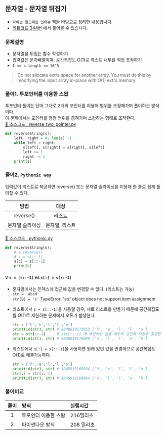 ## 문자열 - 문자열 뒤집기

- `파이썬 알고리즘 인터뷰` 책을 바탕으로 정리한 내용입니다.  
- [리트코드 344번](https://leetcode.com/problems/reverse-string/) 에서 풀어볼 수 있습니다.

### 문제설명

- 문자열을 뒤집는 함수 작성하기  
- 입력값은 문자배열이며, 공간복잡도 O(1)로 리스트 내부를 직접 조작하기  
- `1 <= s.length <= 10^5`  
> Do not allocate extra space for another array. 
> You must do this by modifying the input array in-place with O(1) extra memory.

### 풀이1. 투포인터를 이용한 스왑

투포인터 풀이는 단어 그대로 2개의 포인터를 이용해 범위를 조정해가며 풀이하는 방식이다.  
이 문제에서는 포인터를 점점 범위를 좁혀가며 스왑하는 형태로 조작한다.  
[💾 소스코드 : reverse_two_pointer.py](src/reverse_two_pointer.py)

```python
def reverseString(s):
    left, right = 0, len(s) -1
    while left < right:
        s[left], s[right] = s[right], s[left]
        left += 1
        right -= 1
    print(s)
```

### 풀이2. `Pythonic way`

입력값이 리스트로 제공되면 reverse() 또는 문자열 슬라이싱을 이용해 한 줄로 쉽게 풀이할 수 있다. 

방법 | 대상
:--:|:--:
reverse()| 리스트
문자열 슬라이싱 | 문자열, 리스트

[💾 소스코드 : pythonic.py](src/reverse_pythonic.py)

```python
def reverseString(s):
    # s.reverse()
    # s = s[::-1]
    s[:] = s[::-1]
    print(s)
```

#### 💡 `s = [s::-1]` vs `s[:] = s[::-1]`

- 문자열에서는 인덱스에 접근해 값을 변경할 수 없다. (리스트는 가능)   
    `str = 'abcd'`  
    `str[0] = 'c'`  TypeError: 'str' object does not support item assignment

- 리스트에서 `s = s[::-1]`을 사용할 경우, 새로 리스트를 만들기 때문에 공간복잡도를 O(1)로 제한하는 문제에서 오류가 발생한다.  
    ```python
    str = ['h','e','l','l','o']
    print(id(str), str) # 2048010173952 ['h', 'e', 'l', 'l', 'o']
    str = str[::-1]     # str[::-1] 에 해당하는 값을 메모리 공간에 저장후 할당한다.
    print(id(str), str) # 2048010174080 ['o', 'l', 'l', 'e', 'h']
    ```

- 리스트에서 `s[:] = s[::-1]`을 사용하면 원래 있던 값을 변경하므로 공간복잡도 O(1)로 해결가능하다.
    ```python
    str = ['h','e','l','l','o']
    print(id(str), str) # 1845919169984 ['h', 'e', 'l', 'l', 'o']
    str[:] = str[::-1]     
    print(id(str), str) # 1845919169984 ['o', 'l', 'l', 'e', 'h']
    ```


### 풀이비교

| 풀이 | 방식                        | 실행시간   |
| :--: | :-------------------------- | :--------- |
|  1   | 투포인터 이용한 스왑            | 216밀리초 |
|  2   | 파이썬다운 방식 | 208 밀리초  |
